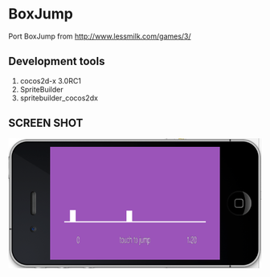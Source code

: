 BoxJump
=======

Port BoxJump from http://www.lessmilk.com/games/3/

## Development tools
1. cocos2d-x 3.0RC1
2. SpriteBuilder
3. spritebuilder_cocos2dx

## SCREEN SHOT
![screen shot](docs/screenshot-1.png)